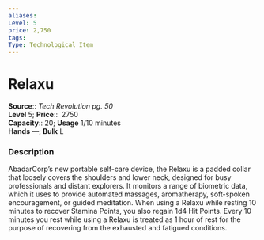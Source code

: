 ```yaml
---
aliases: 
Level: 5 
price: 2,750
tags: 
Type: Technological Item
---
```


# Relaxu

**Source**:: _Tech Revolution pg. 50_  
**Level** 5;
**Price**::  2750  
**Capacity**:: 20; **Usage** 1/10 minutes  
**Hands** —; **Bulk** L

### Description

AbadarCorp’s new portable self-care device, the Relaxu is a padded collar that loosely covers the shoulders and lower neck, designed for busy professionals and distant explorers. It monitors a range of biometric data, which it uses to provide automated massages, aromatherapy, soft-spoken encouragement, or guided meditation. When using a Relaxu while resting 10 minutes to recover Stamina Points, you also regain 1d4 Hit Points. Every 10 minutes you rest while using a Relaxu is treated as 1 hour of rest for the purpose of recovering from the exhausted and fatigued conditions.
